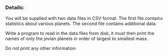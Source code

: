 ### Details: 

You will be supplied with two data files in CSV format. The first file contains statistics about various planets. The second file contains additional data. 

Write a program to read in the data files from disk, it must then print the names of only the jovian planets in order of largest to smallest mass.

Do not print any other information
